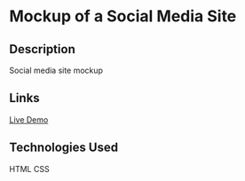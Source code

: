 # Mockup of a Social Media Site

## Description

Social media site mockup

## Links

[Live Demo](https://clue355.github.io/Social_media_site/)

## Technologies Used

HTML CSS
